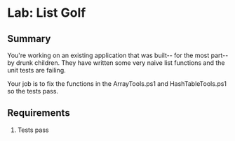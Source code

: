 # Lab: List Golf

## Summary

You're working on an existing application
that was built-- for the most part-- by 
drunk children. They have written some very
naive list functions and the unit tests are
failing. 

Your job is to fix the functions in the
ArrayTools.ps1 and HashTableTools.ps1 so the tests pass.


## Requirements   
1. Tests pass


